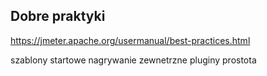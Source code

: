 ## Dobre praktyki

https://jmeter.apache.org/usermanual/best-practices.html

szablony startowe
nagrywanie
zewnetrzne pluginy
prostota